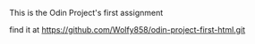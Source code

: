 This is the Odin Project's first assignment

find it at https://github.com/Wolfy858/odin-project-first-html.git
